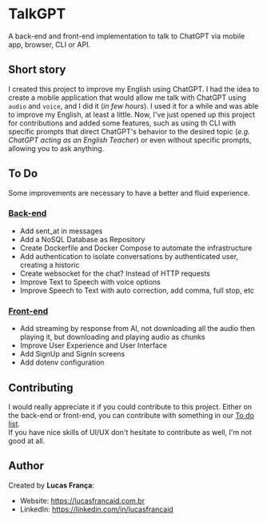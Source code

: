 # TalkGPT
A back-end and front-end implementation to talk to ChatGPT via mobile app, browser, CLI or API.

## Short story
I created this project to improve my English using ChatGPT. 
I had the idea to create a mobile application that would allow me talk with ChatGPT using `audio` and `voice`, and I did it (_in few hours_). 
I used it for a while and was able to improve my English, at least a little. 
Now, I've just opened up this project for contributions and added some features, such as using th CLI with specific prompts that direct ChatGPT's behavior to the desired topic (_e.g. ChatGPT acting as an English Teacher_) or even without specific prompts, allowing you to ask anything.

## To Do
Some improvements are necessary to have a better and fluid experience.

### [Back-end](./backend/)
* Add sent_at in messages
* Add a NoSQL Database as Repository
* Create Dockerfile and Docker Compose to automate the infrastructure
* Add authentication to isolate conversations by authenticated user, creating a historic
* Create websocket for the chat? Instead of HTTP requests
* Improve Text to Speech with voice options
* Improve Speech to Text with auto correction, add comma, full stop, etc

### [Front-end](./frontend/)
* Add streaming by response from AI, not downloading all the audio then playing it, but downloading and playing audio as chunks
* Improve User Experience and User Interface
* Add SignUp and SignIn screens
* Add dotenv configuration

## Contributing
I would really appreciate it if you could contribute to this project. Either on the back-end or front-end, you can contribute with something in our [To do list](#to-do).  
If you have nice skills of UI/UX don't hesitate to contribute as well, I'm not good at all.

## Author
Created by **Lucas França**:
* Website: https://lucasfrancaid.com.br
* LinkedIn: https://linkedin.com/in/lucasfrancaid
